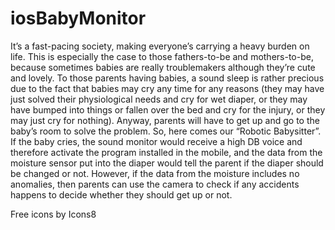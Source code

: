 # iosBabyMonitor
It’s a fast-pacing society, making everyone’s carrying a heavy burden on life. This is especially the case to those fathers-to-be and mothers-to-be, because sometimes babies are really troublemakers although they’re cute and lovely. To those parents having babies, a sound sleep is rather precious due to the fact that babies may cry any time for any reasons (they may have just solved their physiological needs and cry for wet diaper, or they may have bumped into things or fallen over the bed and cry for the injury, or they may just cry for nothing). Anyway, parents will have to get up and go to the baby’s room to solve the problem. So, here comes our “Robotic Babysitter”. If the baby cries, the sound monitor would receive a high DB voice and therefore activate the program installed in the mobile, and the data from the moisture sensor put into the diaper would tell the parent if the diaper should be changed or not. However, if the data from the moisture includes no anomalies, then parents can use the camera to check if any accidents happens to decide whether they should get up or not.

Free icons by Icons8

